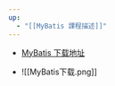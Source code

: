 ```yaml
---
up:
  - "[[MyBatis 課程描述]]"
---
```

-   [MyBatis 下载地址](https://github.com/mybatis/mybatis-3)

- ![[MyBatis下载.png]]